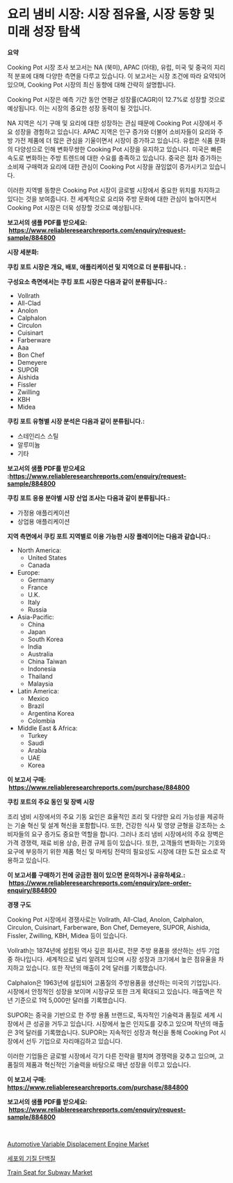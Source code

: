 <p><h1>요리 냄비 시장: 시장 점유율, 시장 동향 및 미래 성장 탐색</h1></p><p><strong>요약</strong></p>
<p><p>Cooking Pot 시장 조사 보고서는 NA (북미), APAC (아태), 유럽, 미국 및 중국의 지리적 분포에 대해 다양한 측면을 다루고 있습니다. 이 보고서는 시장 조건에 따라 요약되어 있으며, Cooking Pot 시장의 최신 동향에 대해 간략히 설명합니다.</p><p>Cooking Pot 시장은 예측 기간 동안 연평균 성장률(CAGR)이 12.7%로 성장할 것으로 예상됩니다. 이는 시장의 중요한 성장 동력이 될 것입니다.</p><p>NA 지역은 식기 구매 및 요리에 대한 성장하는 관심 때문에 Cooking Pot 시장에서 주요 성장을 경험하고 있습니다. APAC 지역은 인구 증가와 더불어 소비자들이 요리와 주방 가전 제품에 더 많은 관심을 기울이면서 시장이 증가하고 있습니다. 유럽은 식품 문화의 다양성으로 인해 변화무쌍한 Cooking Pot 시장을 유지하고 있습니다. 미국은 빠른 속도로 변화하는 주방 트렌드에 대한 수요를 충족하고 있습니다. 중국은 점차 증가하는 소비재 구매력과 요리에 대한 관심이 Cooking Pot 시장을 끊임없이 증가시키고 있습니다.</p><p>이러한 지역별 동향은 Cooking Pot 시장이 글로벌 시장에서 중요한 위치를 차지하고 있다는 것을 보여줍니다. 전 세계적으로 요리와 주방 문화에 대한 관심이 높아지면서 Cooking Pot 시장은 더욱 성장할 것으로 예상됩니다.</p></p>
<p><strong>보고서의 샘플 PDF를 받으세요: &nbsp;<a href="https://www.reliableresearchreports.com/enquiry/request-sample/884800">https://www.reliableresearchreports.com/enquiry/request-sample/884800</a></strong></p>
<p><strong>시장 세분화:</strong></p>
<p><strong> 쿠킹 포트 시장은 개요, 배포, 애플리케이션 및 지역으로 더 분류됩니다. :</strong></p>
<p><strong>구성요소 측면에서는 쿠킹 포트 시장은 다음과 같이 분류됩니다.:</strong></p>
<p><ul><li>Vollrath</li><li>All-Clad</li><li>Anolon</li><li>Calphalon</li><li>Circulon</li><li>Cuisinart</li><li>Farberware</li><li>Aaa</li><li>Bon Chef</li><li>Demeyere</li><li>SUPOR</li><li>Aishida</li><li>Fissler</li><li>Zwilling</li><li>KBH</li><li>Midea</li></ul></p>
<p><strong> 쿠킹 포트 유형별 시장 분석은 다음과 같이 분류됩니다.:</strong></p>
<p><ul><li>스테인리스 스틸</li><li>알루미늄</li><li>기타</li></ul></p>
<p><strong>보고서의 샘플 PDF를 받으세요 :<a href="https://www.reliableresearchreports.com/enquiry/request-sample/884800">https://www.reliableresearchreports.com/enquiry/request-sample/884800</a></strong></p>
<p><strong> 쿠킹 포트 응용 분야별 시장 산업 조사는 다음과 같이 분류됩니다.:</strong></p>
<p><ul><li>가정용 애플리케이션</li><li>상업용 애플리케이션</li></ul></p>
<p><strong>지역 측면에서 쿠킹 포트 지역별로 이용 가능한 시장 플레이어는 다음과 같습니다.:</strong></p>
<p><ul>
    <li>
        North America:
        <ul>
            <li>United States</li>
            <li>Canada</li>
        </ul>
    </li>
    <li>
        Europe:
        <ul>
            <li>Germany</li>
            <li>France</li>
            <li>U.K.</li>
            <li>Italy</li>
            <li>Russia</li>
        </ul>
    </li>
    <li>
        Asia-Pacific:
        <ul>
            <li>China</li>
            <li>Japan</li>
            <li>South Korea</li>
            <li>India</li>
            <li>Australia</li>
            <li>China Taiwan</li>
            <li>Indonesia</li>
            <li>Thailand</li>
            <li>Malaysia</li>
        </ul>
    </li>
    <li>
        Latin America:
        <ul>
            <li>Mexico</li>
            <li>Brazil</li>
            <li>Argentina Korea</li>
            <li>Colombia</li>
        </ul>
    </li>
    <li>
        Middle East & Africa:
        <ul>
            <li>Turkey</li>
            <li>Saudi</li>
            <li>Arabia</li>
            <li>UAE</li>
            <li>Korea</li>
        </ul>
    </li>
    </ul></p>
<p><strong>이 보고서 구매: &nbsp;<a href="https://www.reliableresearchreports.com/purchase/884800">https://www.reliableresearchreports.com/purchase/884800</a></strong></p>
<p><strong>쿠킹 포트의 주요 동인 및 장벽 시장</strong></p>
<p><p>조리 냄비 시장에서의 주요 기동 요인은 효율적인 조리 및 다양한 요리 가능성을 제공하는 기술 혁신 및 설계 혁신을 포함합니다. 또한, 건강한 식사 및 영양 균형을 강조하는 소비자들의 요구 증가도 중요한 역할을 합니다. 그러나 조리 냄비 시장에서의 주요 장벽은 가격 경쟁력, 재료 비용 상승, 환경 규제 등이 있습니다. 또한, 고객들의 변화하는 기호와 요구에 부응하기 위한 제품 혁신 및 마케팅 전략의 필요성도 시장에 대한 도전 요소로 작용하고 있습니다.</p></p>
<p><strong>이 보고서를 구매하기 전에 궁금한 점이 있으면 문의하거나 공유하세요.: &nbsp;<a href="https://www.reliableresearchreports.com/enquiry/pre-order-enquiry/884800">https://www.reliableresearchreports.com/enquiry/pre-order-enquiry/884800</a></strong></p>
<p><strong>경쟁 구도</strong></p>
<p><p>Cooking Pot 시장에서 경쟁사로는 Vollrath, All-Clad, Anolon, Calphalon, Circulon, Cuisinart, Farberware, Bon Chef, Demeyere, SUPOR, Aishida, Fissler, Zwilling, KBH, Midea 등이 있습니다.</p><p>Vollrath는 1874년에 설립된 역사 깊은 회사로, 전문 주방 용품을 생산하는 선두 기업 중 하나입니다. 세계적으로 널리 알려져 있으며 시장 성장과 크기에서 높은 점유율을 차지하고 있습니다. 또한 작년의 매출이 2억 달러를 기록했습니다.</p><p>Calphalon은 1963년에 설립되어 고품질의 주방용품을 생산하는 미국의 기업입니다. 시장에서 안정적인 성장을 보이며 시장규모 또한 크게 확대되고 있습니다. 매출액은 작년 기준으로 1억 5,000만 달러를 기록했습니다.</p><p>SUPOR는 중국을 기반으로 한 주방 용품 브랜드로, 독자적인 기술력과 품질로 세계 시장에서 큰 성공을 거두고 있습니다. 시장에서 높은 인지도를 갖추고 있으며 작년의 매출은 3억 달러를 기록했습니다. SUPOR는 지속적인 성장과 혁신을 통해 Cooking Pot 시장에서 선두 기업으로 자리매김하고 있습니다.</p><p>이러한 기업들은 글로벌 시장에서 각기 다른 전략을 펼치며 경쟁력을 갖추고 있으며, 고품질의 제품과 혁신적인 기술력을 바탕으로 매년 성장을 이루고 있습니다.</p></p>
<p><strong>이 보고서 구매: &nbsp; <a href="https://www.reliableresearchreports.com/purchase/884800">https://www.reliableresearchreports.com/purchase/884800</a></strong></p>
<p><strong>보고서의 샘플 PDF를 받으세요: &nbsp;<a href="https://www.reliableresearchreports.com/enquiry/request-sample/884800">https://www.reliableresearchreports.com/enquiry/request-sample/884800</a></strong><strong></strong></p>
<p>&nbsp;</p>
<p><p><a href="https://butternut-bug-553.notion.site/Automotive-Variable-Displacement-Engine-Market-Dynamics-2024-2031-Also-about-Its-Market-Trends-Pro-cee979bfb6a44f8a93542c2a11e55bfe">Automotive Variable Displacement Engine Market</a></p><p><a href="https://medium.com/@isariontaru/%EC%84%B8%ED%8F%AC-%EC%99%B8-%EA%B8%B0%EC%A7%88-%EB%8B%A8%EB%B0%B1%EC%A7%88-%EC%8B%9C%EC%9E%A5-%EC%8B%9C%EC%9E%A5-%EC%A0%90%EC%9C%A0%EC%9C%A8-%EC%8B%9C%EC%9E%A5-%EB%8F%99%ED%96%A5-%EB%B0%8F-%EB%AF%B8%EB%9E%98-%EC%84%B1%EC%9E%A5-%ED%83%90%EA%B5%AC-0d7632ff1d8c">세포외 기질 단백질</a></p><p><a href="https://invited-way-688.notion.site/Train-Seat-for-Subway-Market-Size-Growth-Outlook-from-2024-to-2031-projecting-at-Market-s-Trends-A-8bfaeaaf419345b38ab7d24fd6033b4d">Train Seat for Subway Market</a></p></p>